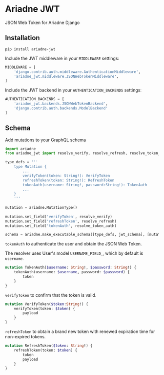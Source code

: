 # Ariadne JWT

JSON Web Token for Ariadne Django


## Installation
~~~shell script
pip install ariadne-jwt
~~~

Include the JWT middleware in your `MIDDLEWARE` settings:

~~~python
MIDDLEWARE = [
    'django.contrib.auth.middleware.AuthenticationMiddleware',
    'ariadne_jwt.middleware.JSONWebTokenMiddleware',
]
~~~

Include the JWT backend in your `AUTHENTICATION_BACKENDS` settings:

~~~python
AUTHENTICATION_BACKENDS = [
    'ariadne_jwt.backends.JSONWebTokenBackend',
    'django.contrib.auth.backends.ModelBackend'
]
~~~

## Schema

Add mutations to your GraphQL schema

~~~python
import ariadne
from ariadne_jwt import resolve_verify, resolve_refresh, resolve_token_auth, jwt_schema, GenericScalar

type_defs = '''
    type Mutation {
        ...
        verifyToken(token: String!): VerifyToken
        refreshToken(token: String!): RefreshToken
        tokenAuth(username: String!, password:String!): TokenAuth
        ...
    }
    '''
    
mutation = ariadne.MutationType()
    
mutation.set_field('verifyToken', resolve_verify)
mutation.set_field('refreshToken', resolve_refresh)
mutation.set_field('tokenAuth', resolve_token_auth)

schema = ariadne.make_executable_schema([type_defs, jwt_schema], [mutation, GenericScalar])
~~~


``tokenAuth`` to authenticate the user and obtain the JSON Web Token.

The resolver uses User's model `USERNAME_FIELD`_, which by default is ``username``.

~~~graphql
mutation TokenAuth($username: String!, $password: String!) {
    tokenAuth(username: $username, password: $password) {
        token
    }
}
~~~


``verifyToken`` to confirm that the token is valid.

~~~graphql
mutation VerifyToken($token:String!) {
    verifyToken(token: $token) {
        payload
    }
}
~~~

``refreshToken`` to obtain a brand new token with renewed expiration time for non-expired tokens.

~~~graphql
mutation RefreshToken($token: String!) {
    refreshToken(token: $token) {
        token
        payload
    }
}
~~~